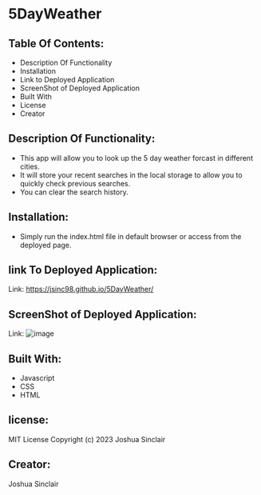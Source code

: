 # 5DayWeather
## Table Of Contents:
- Description Of Functionality
- Installation
- Link to Deployed Application
- ScreenShot of Deployed Application
- Built With
- License
- Creator
## Description Of Functionality:
- This app will allow you to look up the 5 day weather forcast in different cities. 
- It will store your recent searches in the local storage to allow you to quickly check previous searches. 
- You can clear the search history. 
## Installation:
- Simply run the index.html file in default browser or access from the deployed page. 
## link To Deployed Application:
Link: https://jsinc98.github.io/5DayWeather/
## ScreenShot of Deployed Application:
Link: ![image](https://github.com/JSinc98/5DayWeather/assets/123771567/48992d45-96d8-4fba-b559-c6ec1df13711)

## Built With:
- Javascript
- CSS
- HTML
## license:
MIT License
Copyright (c) 2023 Joshua Sinclair
## Creator:
Joshua Sinclair
